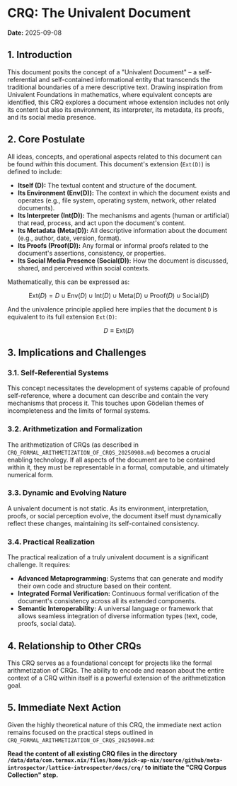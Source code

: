 # CRQ: The Univalent Document

**Date:** 2025-09-08

## 1. Introduction

This document posits the concept of a "Univalent Document" – a self-referential and self-contained informational entity that transcends the traditional boundaries of a mere descriptive text. Drawing inspiration from Univalent Foundations in mathematics, where equivalent concepts are identified, this CRQ explores a document whose extension includes not only its content but also its environment, its interpreter, its metadata, its proofs, and its social media presence.

## 2. Core Postulate

All ideas, concepts, and operational aspects related to this document can be found *within* this document. This document's extension (`Ext(D)`) is defined to include:

*   **Itself (D):** The textual content and structure of the document.
*   **Its Environment (Env(D)):** The context in which the document exists and operates (e.g., file system, operating system, network, other related documents).
*   **Its Interpreter (Int(D)):** The mechanisms and agents (human or artificial) that read, process, and act upon the document's content.
*   **Its Metadata (Meta(D)):** All descriptive information about the document (e.g., author, date, version, format).
*   **Its Proofs (Proof(D)):** Any formal or informal proofs related to the document's assertions, consistency, or properties.
*   **Its Social Media Presence (Social(D)):** How the document is discussed, shared, and perceived within social contexts.

Mathematically, this can be expressed as:

$$ 
\text{Ext}(D) = D \cup \text{Env}(D) \cup \text{Int}(D) \cup \text{Meta}(D) \cup \text{Proof}(D) \cup \text{Social}(D) 
$$ 

And the univalence principle applied here implies that the document `D` is equivalent to its full extension `Ext(D)`:

$$ 
D \equiv \text{Ext}(D) 
$$ 

## 3. Implications and Challenges

### 3.1. Self-Referential Systems

This concept necessitates the development of systems capable of profound self-reference, where a document can describe and contain the very mechanisms that process it. This touches upon Gödelian themes of incompleteness and the limits of formal systems.

### 3.2. Arithmetization and Formalization

The arithmetization of CRQs (as described in `CRQ_FORMAL_ARITHMETIZATION_OF_CRQS_20250908.md`) becomes a crucial enabling technology. If all aspects of the document are to be contained within it, they must be representable in a formal, computable, and ultimately numerical form.

### 3.3. Dynamic and Evolving Nature

A univalent document is not static. As its environment, interpretation, proofs, or social perception evolve, the document itself must dynamically reflect these changes, maintaining its self-contained consistency.

### 3.4. Practical Realization

The practical realization of a truly univalent document is a significant challenge. It requires:

*   **Advanced Metaprogramming:** Systems that can generate and modify their own code and structure based on their content.
*   **Integrated Formal Verification:** Continuous formal verification of the document's consistency across all its extended components.
*   **Semantic Interoperability:** A universal language or framework that allows seamless integration of diverse information types (text, code, proofs, social data).

## 4. Relationship to Other CRQs

This CRQ serves as a foundational concept for projects like the formal arithmetization of CRQs. The ability to encode and reason about the entire context of a CRQ within itself is a powerful extension of the arithmetization goal.

## 5. Immediate Next Action

Given the highly theoretical nature of this CRQ, the immediate next action remains focused on the practical steps outlined in `CRQ_FORMAL_ARITHMETIZATION_OF_CRQS_20250908.md`:

**Read the content of all existing CRQ files in the directory `/data/data/com.termux.nix/files/home/pick-up-nix/source/github/meta-introspector/lattice-introspector/docs/crq/` to initiate the "CRQ Corpus Collection" step.**
